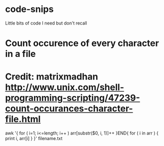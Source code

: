 code-snips
==========

Little bits of code I need but don't recall

# Count occurence of every character in a file
# Credit: matrixmadhan http://www.unix.com/shell-programming-scripting/47239-count-occurances-character-file.html

awk '{ for ( i=1; i<=length; i++ ) arr[substr($0, i, 1)]++ }END{ for ( i in arr ) { print i, arr[i] } }' filename.txt
